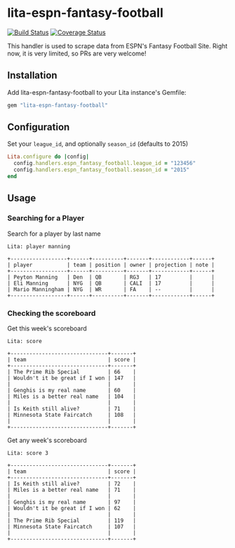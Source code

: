 # lita-espn-fantasy-football

[![Build Status](https://travis-ci.org/kevinreedy/lita-espn-fantasy-football.png?branch=master)](https://travis-ci.org/kevinreedy/lita-espn-fantasy-football)
[![Coverage Status](https://coveralls.io/repos/kevinreedy/lita-espn-fantasy-football/badge.png)](https://coveralls.io/r/kevinreedy/lita-espn-fantasy-football)

This handler is used to scrape data from ESPN's Fantasy Football Site. Right now, it is very limited, so PRs are very welcome!

## Installation

Add lita-espn-fantasy-football to your Lita instance's Gemfile:

``` ruby
gem "lita-espn-fantasy-football"
```

## Configuration

Set your `league_id`, and optionally `season_id` (defaults to 2015)

```ruby
Lita.configure do |config|
  config.handlers.espn_fantasy_football.league_id = "123456"
  config.handlers.espn_fantasy_football.season_id = "2015"
end
```

## Usage

### Searching for a Player

Search for a player by last name

```
Lita: player manning

+------------------+------+----------+-------+------------+------+
| player           | team | position | owner | projection | note |
+------------------+------+----------+-------+------------+------+
| Peyton Manning   | Den  | QB       | RG3   | 17         |      |
| Eli Manning      | NYG  | QB       | CALI  | 17         |      |
| Mario Manningham | NYG  | WR       | FA    | --         |      |
+------------------+------+----------+-------+------------+------+
```

### Checking the scoreboard

Get this week's scoreboard

```
Lita: score

+-------------------------------+-------+
| team                          | score |
+-------------------------------+-------+
| The Prime Rib Special         | 66    |
| Wouldn't it be great if I won | 147   |
|                               |       |
| Genghis is my real name       | 60    |
| Miles is a better real name   | 104   |
|                               |       |
| Is Keith still alive?         | 71    |
| Minnesota State Faircatch     | 108   |
|                               |       |
+-------------------------------+-------+
```

Get any week's scoreboard

```
Lita: score 3

+-------------------------------+-------+
| team                          | score |
+-------------------------------+-------+
| Is Keith still alive?         | 72    |
| Miles is a better real name   | 71    |
|                               |       |
| Genghis is my real name       | 97    |
| Wouldn't it be great if I won | 62    |
|                               |       |
| The Prime Rib Special         | 119   |
| Minnesota State Faircatch     | 107   |
|                               |       |
+-------------------------------+-------+
```
